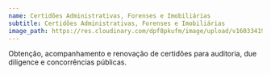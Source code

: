 ```yaml
---
name: Certidões Administrativas, Forenses e Imobiliárias
subtitle: Certidões Administrativas, Forenses e Imobiliárias
image_path: https://res.cloudinary.com/dpf8pkufm/image/upload/v1603341915/jsah/ac-asesores-soluciones-contables-auditorias-auditoria-financiera_thutzq.jpg
---
```


Obtenção, acompanhamento e renovação de certidões para auditoria, due diligence e
concorrências públicas.